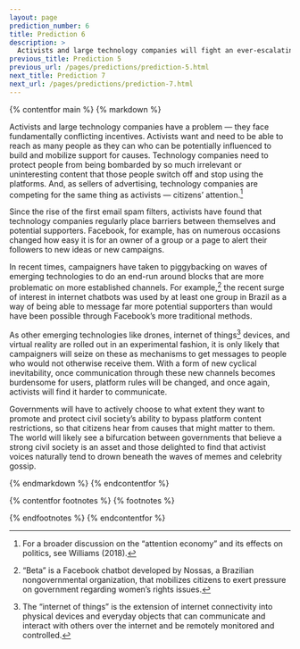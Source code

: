 ```yaml
---
layout: page
prediction_number: 6
title: Prediction 6
description: >
  Activists and large technology companies will fight an ever-escalating arms race about who gets to speak to citizens, and who doesn’t.
previous_title: Prediction 5
previous_url: /pages/predictions/prediction-5.html
next_title: Prediction 7
next_url: /pages/predictions/prediction-7.html
---
```


{% contentfor main %}
{% markdown %}

Activists and large technology companies have a problem — they face fundamentally conflicting incentives. Activists want and need to be able to reach as many people as they can who can be potentially influenced to build and mobilize support for causes. Technology companies need to protect people from being bombarded by so much irrelevant or uninteresting content that those people switch off and stop using the platforms. And, as sellers of advertising, technology companies are competing for the same thing as activists — citizens’ attention.[^11]

Since the rise of the first email spam filters, activists have found that technology companies regularly place barriers between themselves and potential supporters. Facebook, for example, has on numerous occasions changed how easy it is for an owner of a group or a page to alert their followers to new ideas or new campaigns.

In recent times, campaigners have taken to piggybacking on waves of emerging technologies to do an end-run around blocks that are more problematic on more established channels. For example,[^12] the recent surge of interest in internet chatbots was used by at least one group in Brazil as a way of being able to message far more potential supporters than would have been possible through Facebook’s more traditional methods.

As other emerging technologies like drones, internet of things[^13] devices, and virtual reality are rolled out in an experimental fashion, it is only likely that campaigners will seize on these as mechanisms to get messages to people who would not otherwise receive them. With a form of new cyclical inevitability, once communication through these new channels becomes burdensome for users, platform rules will be changed, and once again, activists will find it harder to communicate.

Governments will have to actively choose to what extent they want to promote and protect civil society’s ability to bypass platform content restrictions, so that citizens hear from causes that might matter to them. The world will likely see a bifurcation between governments that believe a strong civil society is an asset and those delighted to find that activist voices naturally tend to drown beneath the waves of memes and celebrity gossip.

{% endmarkdown %}
{% endcontentfor %}

{% contentfor footnotes %}
{% footnotes %}

[^11]: For a broader discussion on the “attention economy” and its effects on politics, see Williams (2018). 

[^12]: “Beta” is a Facebook chatbot developed by Nossas, a Brazilian nongovernmental organization, that mobilizes citizens to exert pressure on government regarding women’s rights issues.

[^13]: The “internet of things” is the extension of internet connectivity into physical devices and everyday objects that can communicate and interact with others over the internet and be remotely monitored and controlled.

{% endfootnotes %}
{% endcontentfor %}